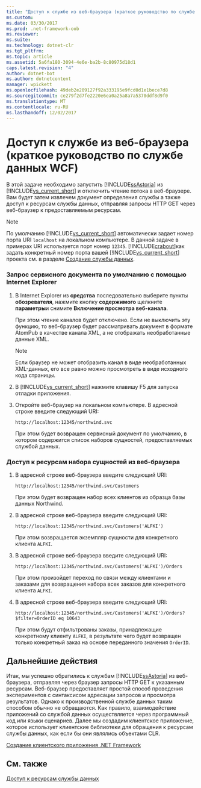 ```yaml
---
title: "Доступ к службе из веб-браузера (краткое руководство по службе данных WCF)"
ms.custom: 
ms.date: 03/30/2017
ms.prod: .net-framework-oob
ms.reviewer: 
ms.suite: 
ms.technology: dotnet-clr
ms.tgt_pltfrm: 
ms.topic: article
ms.assetid: 5a6fa180-3094-4e6e-ba2b-8c80975d18d1
caps.latest.revision: "4"
author: dotnet-bot
ms.author: dotnetcontent
manager: wpickett
ms.openlocfilehash: 49deb2e209127f92a333195e9fcd0d1e1bece7d8
ms.sourcegitcommit: ce279f2d7fe2220e6ea0a25a8a7a5370ddf8d9f0
ms.translationtype: MT
ms.contentlocale: ru-RU
ms.lasthandoff: 12/02/2017
---
```

# <a name="accessing-the-service-from-a-web-browser-wcf-data-services-quickstart"></a>Доступ к службе из веб-браузера (краткое руководство по службе данных WCF)
В этой задаче необходимо запустить [!INCLUDE[ssAstoria](../../../../includes/ssastoria-md.md)] из [!INCLUDE[vs_current_short](../../../../includes/vs-current-short-md.md)] и отключить чтение потока в веб-браузере. Вам будет затем извлечем документ определения службы а также доступ к ресурсам службы данных, отправляя запросы HTTP GET через веб-браузер к предоставляемым ресурсам.  
  
> [!NOTE]
>  По умолчанию [!INCLUDE[vs_current_short](../../../../includes/vs-current-short-md.md)] автоматически задает номер порта URI `localhost` на локальном компьютере. В данной задаче в примерах URI используется порт номер `12345`. [!INCLUDE[crabout](../../../../includes/crabout-md.md)]как задать конкретный номер порта вашей [!INCLUDE[vs_current_short](../../../../includes/vs-current-short-md.md)] проекта см. в разделе [Создание службы данных](../../../../docs/framework/data/wcf/creating-the-data-service.md).  
  
### <a name="to-request-the-default-service-document-by-using-internet-explorer"></a>Запрос сервисного документа по умолчанию с помощью Internet Explorer  
  
1.  В Internet Explorer из **средства** последовательно выберите пункты **обозревателя**, нажмите кнопку **содержимого** щелкните **параметры**и снимите  **Включение просмотра веб-канала**.  
  
     При этом чтение каналов будет отключено. Если не выключить эту функцию, то веб-браузер будет рассматривать документ в формате AtomPub в качестве канала XML, а не отображать необработанные данные XML.  
  
    > [!NOTE]
    >  Если браузер не может отобразить канал в виде необработанных XML-данных, его все равно можно просмотреть в виде исходного кода страницы.  
  
2.  В [!INCLUDE[vs_current_short](../../../../includes/vs-current-short-md.md)] нажмите клавишу F5 для запуска отладки приложения.  
  
3.  Откройте веб-браузер на локальном компьютере. В адресной строке введите следующий URI:  
  
    ```  
    http://localhost:12345/northwind.svc  
    ```  
  
     При этом будет возвращен сервисный документ по умолчанию, в котором содержится список наборов сущностей, предоставляемых службой данных.  
  
### <a name="to-access-entity-set-resources-from-a-web-browser"></a>Доступ к ресурсам набора сущностей из веб-браузера  
  
1.  В адресной строке веб-браузера введите следующий URI:  
  
    ```  
    http://localhost:12345/northwind.svc/Customers  
    ```  
  
     При этом будет возвращен набор всех клиентов из образца базы данных Northwind.  
  
2.  В адресной строке веб-браузера введите следующий URI:  
  
    ```  
    http://localhost:12345/northwind.svc/Customers('ALFKI')  
    ```  
  
     При этом возвращается экземпляр сущности для конкретного клиента `ALFKI`.  
  
3.  В адресной строке веб-браузера введите следующий URI:  
  
    ```  
    http://localhost:12345/northwind.svc/Customers('ALFKI')/Orders  
    ```  
  
     При этом произойдет переход по связи между клиентами и заказами для возвращения набора всех заказов для конкретного клиента `ALFKI`.  
  
4.  В адресной строке веб-браузера введите следующий URI:  
  
    ```  
    http://localhost:12345/northwind.svc/Customers('ALFKI')/Orders?$filter=OrderID eq 10643  
    ```  
  
     При этом будут отфильтрованы заказы, принадлежащие конкретному клиенту `ALFKI`, в результате чего будет возвращен только конкретный заказ на основе переданного значения `OrderID`.  
  
## <a name="next-steps"></a>Дальнейшие действия  
 Итак, мы успешно обратились к службам [!INCLUDE[ssAstoria](../../../../includes/ssastoria-md.md)] из веб-браузера, отправляя через браузер запросы HTTP GET к указанным ресурсам. Веб-браузер предоставляет простой способ проведения экспериментов с синтаксисом адресации запросов и просмотра результатов. Однако к производственной службе данных таким способом обычно не обращаются. Как правило, взаимодействие приложений со службой данных осуществляется через программный код или языки сценариев. Далее мы создадим клиентское приложение, которое использует клиентские библиотеки для обращения к ресурсам службы данных, как если бы они являлись объектами CLR.  
  
 [Создание клиентского приложения .NET Framework](../../../../docs/framework/data/wcf/creating-the-dotnet-client-application-wcf-data-services-quickstart.md)  
  
## <a name="see-also"></a>См. также  
 [Доступ к ресурсам службы данных](../../../../docs/framework/data/wcf/accessing-data-service-resources-wcf-data-services.md)
